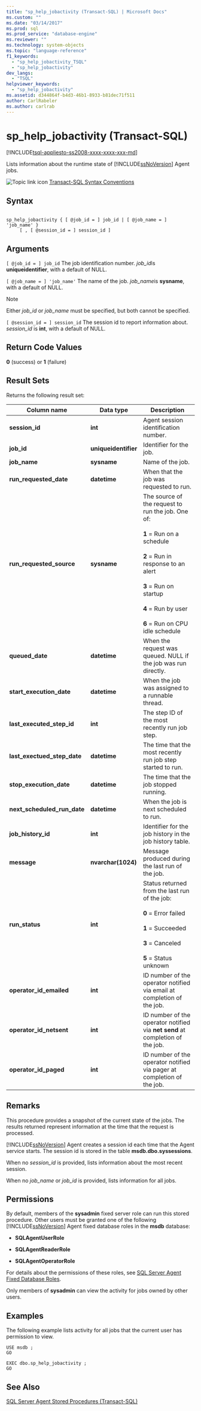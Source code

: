 ```yaml
---
title: "sp_help_jobactivity (Transact-SQL) | Microsoft Docs"
ms.custom: ""
ms.date: "03/14/2017"
ms.prod: sql
ms.prod_service: "database-engine"
ms.reviewer: ""
ms.technology: system-objects
ms.topic: "language-reference"
f1_keywords: 
  - "sp_help_jobactivity_TSQL"
  - "sp_help_jobactivity"
dev_langs: 
  - "TSQL"
helpviewer_keywords: 
  - "sp_help_jobactivity"
ms.assetid: d344864f-b4d3-46b1-8933-b81dec71f511
author: CarlRabeler
ms.author: carlrab
---
```

# sp_help_jobactivity (Transact-SQL)
[!INCLUDE[tsql-appliesto-ss2008-xxxx-xxxx-xxx-md](../../includes/tsql-appliesto-ss2008-xxxx-xxxx-xxx-md.md)]

  Lists information about the runtime state of [!INCLUDE[ssNoVersion](../../includes/ssnoversion-md.md)] Agent jobs.  
  
 ![Topic link icon](../../database-engine/configure-windows/media/topic-link.gif "Topic link icon") [Transact-SQL Syntax Conventions](../../t-sql/language-elements/transact-sql-syntax-conventions-transact-sql.md)  
  
## Syntax  
  
```  
  
sp_help_jobactivity { [ @job_id = ] job_id | [ @job_name = ] 'job_name' }  
     [ , [ @session_id = ] session_id ]  
```  
  
## Arguments  
`[ @job_id = ] job_id`
 The job identification number. *job_id*is **uniqueidentifier**, with a default of NULL.  
  
`[ @job_name = ] 'job_name'`
 The name of the job. *job_name*is **sysname**, with a default of NULL.  
  
> [!NOTE]  
>  Either *job_id* or *job_name* must be specified, but both cannot be specified.  
  
`[ @session_id = ] session_id`
 The session id to report information about. *session_id* is **int**, with a default of NULL.  
  
## Return Code Values  
 **0** (success) or **1** (failure)  
  
## Result Sets  
 Returns the following result set:  
  
|Column name|Data type|Description|  
|-----------------|---------------|-----------------|  
|**session_id**|**int**|Agent session identification number.|  
|**job_id**|**uniqueidentifier**|Identifier for the job.|  
|**job_name**|**sysname**|Name of the job.|  
|**run_requested_date**|**datetime**|When that the job was requested to run.|  
|**run_requested_source**|**sysname**|The source of the request to run the job. One of:<br /><br /> **1** = Run on a schedule<br /><br /> **2** = Run in response to an alert<br /><br /> **3** = Run on startup<br /><br /> **4** = Run by user<br /><br /> **6** = Run on CPU idle schedule|  
|**queued_date**|**datetime**|When the request was queued. NULL if the job was run directly.|  
|**start_execution_date**|**datetime**|When the job was assigned to a runnable thread.|  
|**last_executed_step_id**|**int**|The step ID of the most recently run job step.|  
|**last_exectued_step_date**|**datetime**|The time that the most recently run job step started to run.|  
|**stop_execution_date**|**datetime**|The time that the job stopped running.|  
|**next_scheduled_run_date**|**datetime**|When the job is next scheduled to run.|  
|**job_history_id**|**int**|Identifier for the job history in the job history table.|  
|**message**|**nvarchar(1024)**|Message produced during the last run of the job.|  
|**run_status**|**int**|Status returned from the last run of the job:<br /><br /> **0** = Error failed<br /><br /> **1** = Succeeded<br /><br /> **3** = Canceled<br /><br /> **5** = Status unknown|  
|**operator_id_emailed**|**int**|ID number of the operator notified via email at completion of the job.|  
|**operator_id_netsent**|**int**|ID number of the operator notified via **net send** at completion of the job.|  
|**operator_id_paged**|**int**|ID number of the operator notified via pager at completion of the job.|  
  
## Remarks  
 This procedure provides a snapshot of the current state of the jobs. The results returned represent information at the time that the request is processed.  
  
 [!INCLUDE[ssNoVersion](../../includes/ssnoversion-md.md)] Agent creates a session id each time that the Agent service starts. The session id is stored in the table **msdb.dbo.syssessions**.  
  
 When no *session_id* is provided, lists information about the most recent session.  
  
 When no *job_name* or *job_id* is provided, lists information for all jobs.  
  
## Permissions  
 By default, members of the **sysadmin** fixed server role can run this stored procedure. Other users must be granted one of the following [!INCLUDE[ssNoVersion](../../includes/ssnoversion-md.md)] Agent fixed database roles in the **msdb** database:  
  
-   **SQLAgentUserRole**  
  
-   **SQLAgentReaderRole**  
  
-   **SQLAgentOperatorRole**  
  
 For details about the permissions of these roles, see [SQL Server Agent Fixed Database Roles](../../ssms/agent/sql-server-agent-fixed-database-roles.md).  
  
 Only members of **sysadmin** can view the activity for jobs owned by other users.  
  
## Examples  
 The following example lists activity for all jobs that the current user has permission to view.  
  
```  
USE msdb ;  
GO  
  
EXEC dbo.sp_help_jobactivity ;  
GO  
```  
  
## See Also  
 [SQL Server Agent Stored Procedures &#40;Transact-SQL&#41;](../../relational-databases/system-stored-procedures/sql-server-agent-stored-procedures-transact-sql.md)  
  
  
